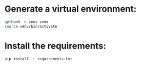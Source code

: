 # Generate a virtual environment:
```bash
python3 -m venv venv
source venv/bin/activate
```
# Install the requirements:
```bash
pip install -r requirements.txt
```
